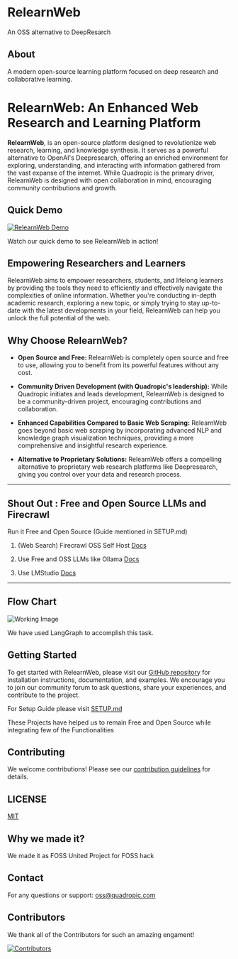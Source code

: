 # RelearnWeb
An OSS alternative to DeepResarch
## About
A modern open-source learning platform focused on deep research and collaborative learning.
# RelearnWeb: An Enhanced Web Research and Learning Platform

**RelearnWeb**, is an open-source platform designed to revolutionize web research, learning, and knowledge synthesis.  It serves as a powerful alternative to OpenAI's Deepresearch, offering an enriched environment for exploring, understanding, and interacting with information gathered from the vast expanse of the internet. While Quadropic is the primary driver, RelearnWeb is designed with open collaboration in mind, encouraging community contributions and growth.

## Quick Demo
[![RelearnWeb Demo](https://img.youtube.com/vi/WlXmoDZ8eMQ/0.jpg)](https://www.youtube.com/watch?v=WlXmoDZ8eMQ)

Watch our quick demo to see RelearnWeb in action!

## Empowering Researchers and Learners

RelearnWeb aims to empower researchers, students, and lifelong learners by providing the tools they need to efficiently and effectively navigate the complexities of online information. Whether you're conducting in-depth academic research, exploring a new topic, or simply trying to stay up-to-date with the latest developments in your field, RelearnWeb can help you unlock the full potential of the web.

## Why Choose RelearnWeb?

* **Open Source and Free:** RelearnWeb is completely open source and free to use, allowing you to benefit from its powerful features without any cost.

* **Community Driven Development (with Quadropic's leadership):** While Quadropic initiates and leads development, RelearnWeb is designed to be a community-driven project, encouraging contributions and collaboration.

* **Enhanced Capabilities Compared to Basic Web Scraping:** RelearnWeb goes beyond basic web scraping by incorporating advanced NLP and knowledge graph visualization techniques, providing a more comprehensive and insightful research experience.

* **Alternative to Proprietary Solutions:** RelearnWeb offers a compelling alternative to proprietary web research platforms like Deepresearch, giving you control over your data and research process.

---

## Shout Out : Free and Open Source LLMs and Firecrawl

Run it Free and Open Source (Guide mentioned in SETUP.md)

1. (Web Search) Firecrawl OSS Self Host [Docs](https://docs.firecrawl.dev/contributing/self-host)

2. Use Free and OSS LLMs like Ollama [Docs](https://ollama.com/)

3. Use LMStudio [Docs](https://lmstudio.ai/)
---


## Flow Chart

![Working Image](plan.png)

We have used LangGraph to accomplish this task.

## Getting Started

To get started with RelearnWeb, please visit our [GitHub repository](https://github.com/QuadropicHQ/RelearnWeb) for installation instructions, documentation, and examples. We encourage you to join our community forum to ask questions, share your experiences, and contribute to the project.

For Setup Guide please visit [SETUP.md](SETUP.md)

These Projects have helped us to remain Free and Open Source while integrating few of the Functionalities

## Contributing
We welcome contributions! Please see our [contribution guidelines](CONTRIBUTING.md) for details.

## LICENSE
[MIT](LICENSE)

## Why we made it?
We made it as FOSS United Project for FOSS hack

## Contact
For any questions or support: oss@quadropic.com

## Contributors
We thank all of the Contributors for such an amazing engament!

[![Contributors](https://contrib.rocks/image?repo=QuadropicHQ/RelearnWeb)](https://github.com/QuadropicHQ/RelearnWeb/graphs/contributors)